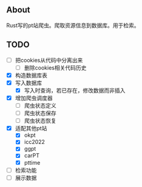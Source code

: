 ## About
Rust写的pt站爬虫。爬取资源信息到数据库。用于检索。

## TODO
- [ ] 把cookies从代码中分离出来
    + [ ] 删除cookies相关代码历史
- [x] 构造数据库表
- [x] 写入数据库
    + [x] 写入时查询，若已存在，修改数据而非插入
- [x] 增加爬虫调度器
    + [ ] 爬虫状态定义
    + [ ] 爬虫状态保存
    + [ ] 爬虫状态恢复
- [x] 适配其他pt站
    + [x] okpt
    + [x] icc2022    
    + [x] ggpt
    + [x] carPT
    + [x] pttime
- [ ] 检索功能
- [ ] 展示数据
